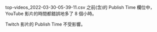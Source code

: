 top-videos_2022-03-30-05-39-11.csv 之前(含)的 Publish Time 欄位中，YouTube 影片的時間都錯誤地多了 8 個小時。

Twitch 影片的 Publish Time 不受影響。